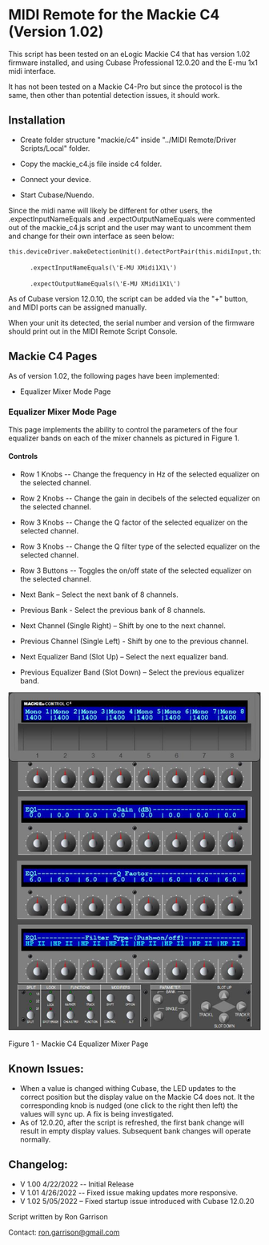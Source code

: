 # MIDI Remote for the Mackie C4 (Version 1.02)

This script has been tested on an eLogic Mackie C4 that has version 1.02
firmware installed, and using Cubase Professional 12.0.20 and the E-mu
1x1 midi interface.

It has not been tested on a Mackie C4-Pro but since the protocol is the
same, then other than potential detection issues, it should work.

## Installation

-   Create folder structure \"mackie/c4\" inside \"../MIDI Remote/Driver
    Scripts/Local\" folder.

-   Copy the mackie_c4.js file inside c4 folder.

-   Connect your device.

-   Start Cubase/Nuendo.

Since the midi name will likely be different for other users, the
.expectInputNameEquals and .expectOutputNameEquals were commented out of
the mackie_c4.js script and the user may want to uncomment them and
change for their own interface as seen below:

```
this.deviceDriver.makeDetectionUnit().detectPortPair(this.midiInput,this.midiOutput)

      .expectInputNameEquals(\'E-MU XMidi1X1\')

      .expectOutputNameEquals(\'E-MU XMidi1X1\')
```

As of Cubase version 12.0.10, the script can be added via the \"+\"
button, and MIDI ports can be assigned manually.

When your unit its detected, the serial number and version of the
firmware should print out in the MIDI Remote Script Console.

## Mackie C4 Pages

As of version 1.02, the following pages have been implemented:

-   Equalizer Mixer Mode Page

### Equalizer Mixer Mode Page

This page implements the ability to control the parameters of the four
equalizer bands on each of the mixer channels as pictured in Figure 1.

#### Controls

-   Row 1 Knobs -- Change the frequency in Hz of the selected equalizer
    on the selected channel.

-   Row 2 Knobs -- Change the gain in decibels of the selected equalizer
    on the selected channel.

-   Row 3 Knobs -- Change the Q factor of the selected equalizer on the
    selected channel.

-   Row 3 Knobs -- Change the Q filter type of the selected equalizer on
    the selected channel.

-   Row 3 Buttons -- Toggles the on/off state of the selected equalizer
    on the selected channel.

-   Next Bank – Select the next bank of 8 channels.

-   Previous Bank - Select the previous bank of 8 channels.

-   Next Channel (Single Right) – Shift by one to the next channel.

-   Previous Channel (Single Left) - Shift by one to the previous channel.

-   Next Equalizer Band (Slot Up) – Select the next equalizer band.

-   Previous Equalizer Band (Slot Down) – Select the previous equalizer band.

![](images/media/image1.jpg)

Figure 1 - Mackie C4 Equalizer Mixer Page

## Known Issues:

-   When a value is changed withing Cubase, the LED updates to the
    correct position but the display value on the Mackie C4 does not. It
    the corresponding knob is nudged (one click to the right then left)
    the values will sync up. A fix is being investigated.
-   As of 12.0.20, after the script is refreshed, the first bank change will 
    result in empty display values.  Subsequent bank changes will operate normally.

## Changelog:

-   V 1.00 4/22/2022 -- Initial Release
-   V 1.01 4/26/2022 -- Fixed issue making updates more responsive.
-   V 1.02 5/05/2022 – Fixed startup issue introduced with Cubase 12.0.20

Script written by Ron Garrison

Contact: <ron.garrison@gmail.com>
